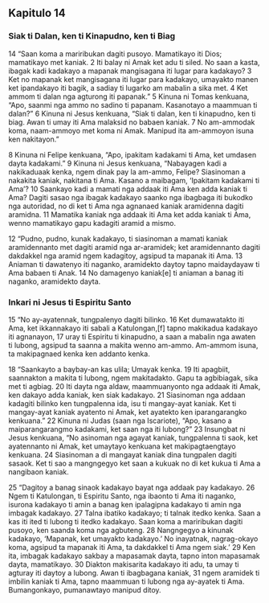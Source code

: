 Kapitulo 14
-----------

### Siak ti Dalan, ken ti Kinapudno, ken ti Biag

14 “Saan koma a mariribukan dagiti pusoyo. Mamatikayo iti Dios; mamatikayo met kaniak. 2 Iti balay ni Amak ket adu ti siled. No saan a kasta, ibagak kadi kadakayo a mapanak mangisagana iti lugar para kadakayo? 3 Ket no mapanak ket mangisagana iti lugar para kadakayo, umayakto manen ket ipandakayo iti bagik, a sadiay ti lugarko am mabalin a sika met. 4 Ket ammom ti dalan nga agturong iti papanak.” 5 Kinuna ni Tomas kenkuana, “Apo, saanmi nga ammo no sadino ti papanam. Kasanotayo a maammuan ti dalan?” 6 Kinuna ni Jesus kenkuana, “Siak ti dalan, ken ti kinapudno, ken ti biag. Awan ti umay iti Ama malaksid no babaen kaniak. 7 No am-ammodak koma, naam-ammoyo met koma ni Amak. Manipud ita am-ammoyon isuna ken nakitayon.”

8 Kinuna ni Felipe kenkuana, “Apo, ipakitam kadakami ti Ama, ket umdasen dayta kadakami.” 9 Kinuna ni Jesus kenkuana, “Nabayagen kadi a nakikaduaak kenka, ngem dinak pay la am-ammo, Felipe? Siasinoman a nakakita kaniak, nakitana ti Ama. Kasano a maibagam, ‘Ipakitam kadakami ti Ama’? 10 Saankayo kadi a mamati nga addaak iti Ama ken adda kaniak ti Ama? Dagiti sasao nga ibagak kadakayo saanko nga ibagbaga iti bukodko nga autoridad, no di ket ti Ama nga agnanaed kaniak aramidenna dagiti aramidna. 11 Mamatika kaniak nga addaak iti Ama ket adda kaniak ti Ama, wenno mamatikayo gapu kadagiti aramid a mismo.

12 “Pudno, pudno, kunak kadakayo, ti siasinoman a mamati kaniak aramidennanto met dagiti aramid nga ar-aramidek; ket aramidennanto dagiti dakdakkel nga aramid ngem kadagitoy, agsipud ta mapanak iti Ama. 13 Aniaman ti dawatenyo iti naganko, aramidekto daytoy tapno maidaydayaw ti Ama babaen ti Anak. 14 No damagenyo kaniak[e] ti aniaman a banag iti naganko, aramidekto dayta.

### Inkari ni Jesus ti Espiritu Santo

15 “No ay-ayatennak, tungpalenyo dagiti bilinko. 16 Ket dumawatakto iti Ama, ket ikkannakayo iti sabali a Katulongan,[f] tapno makikadua kadakayo iti agnanayon, 17 uray ti Espiritu ti kinapudno, a saan a mabalin nga awaten ti lubong, agsipud ta saanna a makita wenno am-ammo. Am-ammom isuna, ta makipagnaed kenka ken addanto kenka.

18 “Saankayto a baybay-an kas ulila; Umayak kenka. 19 Iti apagbiit, saannakton a makita ti lubong, ngem makitadakto. Gapu ta agbibiagak, sika met ti agbiag. 20 Iti dayta nga aldaw, maammuanyonto nga addaak iti Amak, ken dakayo adda kaniak, ken siak kadakayo. 21 Siasinoman nga addaan kadagiti bilinko ken tungpalenna ida, isu ti mangay-ayat kaniak. Ket ti mangay-ayat kaniak ayatento ni Amak, ket ayatekto ken iparangarangko kenkuana.” 22 Kinuna ni Judas (saan nga Iscariote), “Apo, kasano a maiparangarangmo kadakami, ket saan nga iti lubong?” 23 Insungbat ni Jesus kenkuana, “No asinoman nga agayat kaniak, tungpalenna ti saok, ket ayatennanto ni Amak, ket umaytayo kenkuana ket makipagtaengtayo kenkuana. 24 Siasinoman a di mangayat kaniak dina tungpalen dagiti sasaok. Ket ti sao a mangngegyo ket saan a kukuak no di ket kukua ti Ama a nangibaon kaniak.

25 “Dagitoy a banag sinaok kadakayo bayat nga addaak pay kadakayo. 26 Ngem ti Katulongan, ti Espiritu Santo, nga ibaonto ti Ama iti naganko, isurona kadakayo ti amin a banag ken ipalagipna kadakayo ti amin nga imbagak kadakayo. 27 Talna ibatiko kadakayo; ti talnak itedko kenka. Saan a kas iti ited ti lubong ti itedko kadakayo. Saan koma a mariribukan dagiti pusoyo, ken saanda koma nga agbuteng. 28 Nangngegyo a kinunak kadakayo, ‘Mapanak, ket umayakto kadakayo.’ No inayatnak, nagrag-okayo koma, agsipud ta mapanak iti Ama, ta dakdakkel ti Ama ngem siak.’ 29 Ken ita, imbagak kadakayo sakbay a mapasamak dayta, tapno inton mapasamak dayta, mamatikayo. 30 Diakton makisarita kadakayo iti adu, ta umay ti agturay iti daytoy a lubong. Awan ti ibagbagana kaniak, 31 ngem aramidek ti imbilin kaniak ti Ama, tapno maammuan ti lubong nga ay-ayatek ti Ama. Bumangonkayo, pumanawtayo manipud ditoy.
